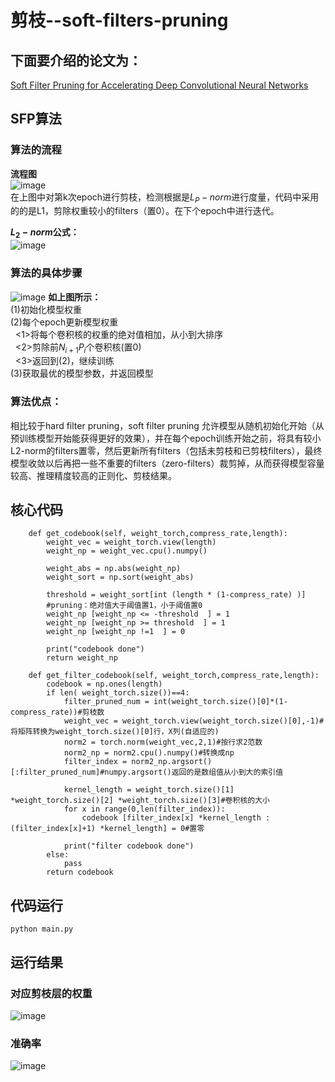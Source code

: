 # 剪枝--soft-filters-pruning
## 下面要介绍的论文为：  
[Soft Filter Pruning for Accelerating Deep Convolutional Neural Networks](https://arxiv.org/pdf/1808.06866.pdf)  

## SFP算法
### 算法的流程
**流程图**  
![image](https://user-images.githubusercontent.com/80331072/113682117-5c9ed880-96f5-11eb-9657-8d9549003c10.png)  
在上图中对第k次epoch进行剪枝，检测根据是$L_{P}-norm$进行度量，代码中采用的的是L1，剪除权重较小的filters（置0）。在下个epoch中进行迭代。 

**$L_{2}-norm$公式：**  
![image](https://user-images.githubusercontent.com/80331072/113713905-70a90100-971a-11eb-9bff-0cc8344c2b31.png)

### 算法的具体步骤  
![image](https://user-images.githubusercontent.com/80331072/113683581-f31fc980-96f6-11eb-9103-fb741e8c7bb6.png) 
**如上图所示：**   
(1)初始化模型权重  
(2)每个epoch更新模型权重  
&nbsp; <1>将每个卷积核的权重的绝对值相加，从小到大排序  
&nbsp; <2>剪除前$N_{i+1}P_{i}$个卷积核(置0)  
&nbsp; <3>返回到(2)，继续训练  
(3)获取最优的模型参数，并返回模型  

### 算法优点：
相比较于hard filter pruning，soft filter pruning 允许模型从随机初始化开始（从预训练模型开始能获得更好的效果），并在每个epoch训练开始之前，将具有较小L2-norm的filters置零，然后更新所有filters（包括未剪枝和已剪枝filters），最终模型收敛以后再把一些不重要的filters（zero-filters）裁剪掉，从而获得模型容量较高、推理精度较高的正则化、剪枝结果。

## 核心代码
```
    def get_codebook(self, weight_torch,compress_rate,length):
        weight_vec = weight_torch.view(length)
        weight_np = weight_vec.cpu().numpy()
    
        weight_abs = np.abs(weight_np)
        weight_sort = np.sort(weight_abs)
        
        threshold = weight_sort[int (length * (1-compress_rate) )]
        #pruning：绝对值大于阈值置1，小于阈值置0
        weight_np [weight_np <= -threshold  ] = 1
        weight_np [weight_np >= threshold  ] = 1
        weight_np [weight_np !=1  ] = 0
        
        print("codebook done")
        return weight_np

    def get_filter_codebook(self, weight_torch,compress_rate,length):
        codebook = np.ones(length)
        if len( weight_torch.size())==4:
            filter_pruned_num = int(weight_torch.size()[0]*(1-compress_rate))#剪枝数
            weight_vec = weight_torch.view(weight_torch.size()[0],-1)#将矩阵转换为weight_torch.size()[0]行，X列(自适应的)
            norm2 = torch.norm(weight_vec,2,1)#按行求2范数
            norm2_np = norm2.cpu().numpy()#转换成np
            filter_index = norm2_np.argsort()[:filter_pruned_num]#numpy.argsort()返回的是数组值从小到大的索引值

            kernel_length = weight_torch.size()[1] *weight_torch.size()[2] *weight_torch.size()[3]#卷积核的大小
            for x in range(0,len(filter_index)):
                codebook [filter_index[x] *kernel_length : (filter_index[x]+1) *kernel_length] = 0#置零

            print("filter codebook done")
        else:
            pass
        return codebook
```

## 代码运行
```
python main.py
```
## 运行结果
### 对应剪枝层的权重
![image](https://user-images.githubusercontent.com/80331072/113711644-c9c36580-9717-11eb-8034-eeddfed2c51e.png)
### 准确率
![image](https://user-images.githubusercontent.com/80331072/113712064-41919000-9718-11eb-940c-75a5dda655e4.png)

